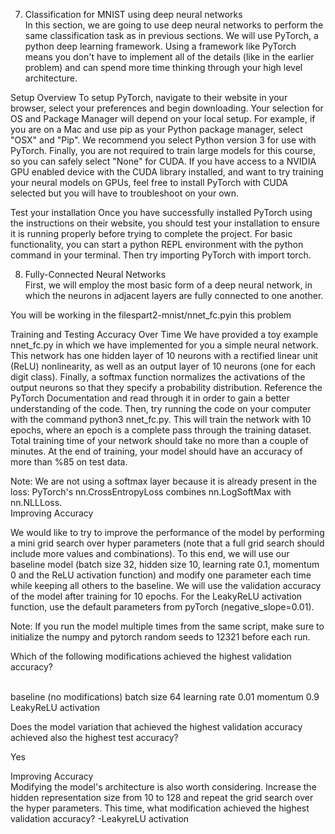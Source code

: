 7. Classification for MNIST using deep neural networks<br /> 
In this section, we are going to use deep neural networks to perform the same classification task as in previous sections. We will use PyTorch, a python deep learning framework. Using a framework like PyTorch means you don't have to implement all of the details (like in the earlier problem) and can spend more time thinking through your high level architecture.

Setup Overview To setup PyTorch, navigate to their website in your browser, select your preferences and begin downloading. Your selection for OS and Package Manager will depend on your local setup. For example, if you are on a Mac and use pip as your Python package manager, select "OSX" and "Pip". We recommend you select Python version 3 for use with PyTorch. Finally, you are not required to train large models for this course, so you can safely select "None" for CUDA. If you have access to a NVIDIA GPU enabled device with the CUDA library installed, and want to try training your neural models on GPUs, feel free to install PyTorch with CUDA selected but you will have to troubleshoot on your own.

Test your installation Once you have successfully installed PyTorch using the instructions on their website, you should test your installation to ensure it is running properly before trying to complete the project. For basic functionality, you can start a python REPL environment with the python command in your terminal. Then try importing PyTorch with import torch.
<br /> 


8. Fully-Connected Neural Networks<br /> 
First, we will employ the most basic form of a deep neural network, in which the neurons in adjacent layers are fully connected to one another.

You will be working in the filespart2-mnist/nnet_fc.pyin this problem

Training and Testing Accuracy Over Time
We have provided a toy example nnet_fc.py in which we have implemented for you a simple neural network. This network has one hidden layer of 10 neurons with a rectified linear unit (ReLU) nonlinearity, as well as an output layer of 10 neurons (one for each digit class). Finally, a softmax function normalizes the activations of the output neurons so that they specify a probability distribution. Reference the PyTorch Documentation and read through it in order to gain a better understanding of the code. Then, try running the code on your computer with the command python3 nnet_fc.py. This will train the network with 10 epochs, where an epoch is a complete pass through the training dataset. Total training time of your network should take no more than a couple of minutes. At the end of training, your model should have an accuracy of more than %85 on test data.

Note: We are not using a softmax layer because it is already present in the loss: PyTorch's nn.CrossEntropyLoss combines nn.LogSoftMax with nn.NLLLoss.
<br /> 
Improving Accuracy<br /> 

We would like to try to improve the performance of the model by performing a mini grid search over hyper parameters (note that a full grid search should include more values and combinations). To this end, we will use our baseline model (batch size 32, hidden size 10, learning rate 0.1, momentum 0 and the ReLU activation function) and modify one parameter each time while keeping all others to the baseline. We will use the validation accuracy of the model after training for 10 epochs. For the LeakyReLU activation function, use the default parameters from pyTorch (negative_slope=0.01).

Note: If you run the model multiple times from the same script, make sure to initialize the numpy and pytorch random seeds to 12321 before each run.

Which of the following modifications achieved the highest validation accuracy?

<br /> 
baseline (no modifications)
batch size 64
learning rate 0.01
momentum 0.9
LeakyReLU activation
<br /> 

Does the model variation that achieved the highest validation accuracy achieved also the highest test accuracy?
<br /> 

Yes<br /> 

Improving Accuracy <br /> 
Modifying the model's architecture is also worth considering. Increase the hidden representation size from 10 to 128 and repeat the grid search over the hyper parameters. This time, what modification achieved the highest validation accuracy?
-LeakyreLU activation


